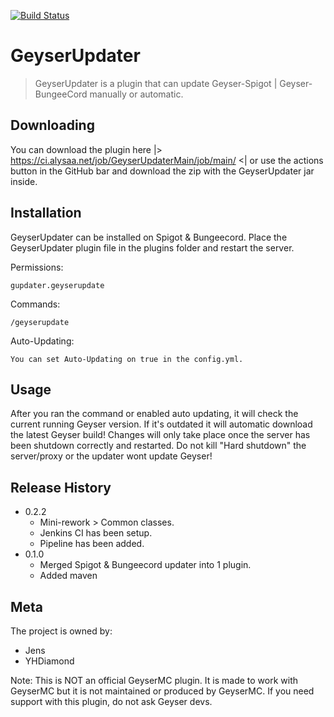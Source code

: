 [![Build Status](https://ci.alysaa.net/job/GeyserUpdaterMain/job/main/badge/icon)](https://ci.alysaa.net/job/GeyserUpdaterMain/job/main/)

# GeyserUpdater


> GeyserUpdater is a plugin that can update Geyser-Spigot | Geyser-BungeeCord manually or automatic. 

## Downloading

You can download the plugin here |> https://ci.alysaa.net/job/GeyserUpdaterMain/job/main/ <|
or use the actions button in the GitHub bar and download the zip with the GeyserUpdater jar inside.

## Installation

GeyserUpdater can be installed on Spigot & Bungeecord. Place the GeyserUpdater plugin file in the plugins folder and restart the server.


Permissions:
```
gupdater.geyserupdate
```

Commands:

```
/geyserupdate 
```

Auto-Updating:

```
You can set Auto-Updating on true in the config.yml.
```

## Usage

After you ran the command or enabled auto updating, it will check the current running Geyser version. If it's outdated it will automatic download the latest Geyser build! Changes will only take place once the server has been shutdown correctly and restarted. Do not kill "Hard shutdown" the server/proxy or the updater wont update Geyser!


## Release History
* 0.2.2
    * Mini-rework > Common classes.
    * Jenkins CI has been setup.
    * Pipeline has been added.
* 0.1.0
    * Merged Spigot & Bungeecord updater into 1 plugin.
    * Added maven

## Meta

The project is owned by:
- Jens
- YHDiamond

Note: This is NOT an official GeyserMC plugin. It is made to work with GeyserMC but it is not maintained or produced by GeyserMC. If you need support with this plugin, do not ask Geyser devs.  

